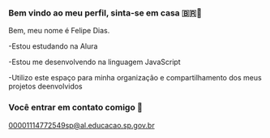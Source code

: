 ### Bem vindo ao meu perfil, sinta-se em casa 🇧🇷💭

Bem, meu nome é Felipe Dias.

-Estou estudando na Alura

-Estou me desenvolvendo na linguagem JavaScript

-Utilizo este espaço para minha organização e compartilhamento dos meus projetos deenvolvidos

### Você entrar em contato comigo 📧

00001114772549sp@al.educacao.sp.gov.br
